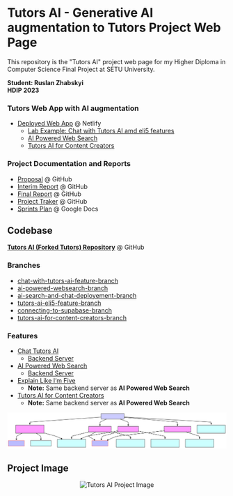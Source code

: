 # Tutors AI - Generative AI augmentation to Tutors Project Web Page
This repository is the "Tutors AI" project web page for my Higher Diploma in Computer Science Final Project at SETU University.

**Student: Ruslan Zhabskyi**\
**HDIP 2023**

### Tutors Web App with AI augmentation
* [Deployed Web App](https://tutors-ai.netlify.app/lab/full-stack-2-2023/topic-2/book-2/Startup) @ Netlify
  * [Lab Example: Chat with Tutors AI amd eli5 features](https://tutors-ai.netlify.app/lab/full-stack-2-2023/topic-2/book-2/01)
  * [AI Powered Web Search](https://tutors-ai.netlify.app/aisearch/hdip-security-2023)
  * [Tutors AI for Content Creators](https://tutors-ai.netlify.app//ai-stat)
 
### Project Documentation and Reports
* [Proposal](https://github.com/Ruslan-Zhabskyi/eli5-project-web-page/blob/facd08b3e4c42f20f7670a4a190d880f666c36d1/%5BRuslan%20Zhabskyi%5D%5B20104105%5D%5BProject%20Proposal%5D%20Generative%20AI%20augmentation%20to%20www.tutors.dev%20-%20eli5.pdf) @ GitHub
* [Interim Report](https://github.com/Ruslan-Zhabskyi/eli5-project-web-page/blob/main/%5BRuslan%20Zhabskyi%5D%5B20104105%5D%5BInterim%20Report%5D%20Eli5%20tutors%20-%20Generative%20AI%20augmentation%20to%20www.tutors.dev%20(1).pdf) @ GitHub
* [Final Report](https://github.com/Ruslan-Zhabskyi/tutors-ai-project-web-page/blob/main/%5BRuslan%20Zhabskyi%5D%5B20104105%5D%5BFinal%20Report%5D%20Tutors%20AI%20-%20Generative%20AI%20augmentation%20to%20Tutors.pdf) @ GitHub
* [Project Traker](https://github.com/users/Ruslan-Zhabskyi/projects/6/views/1) @ GitHub
* [Sprints Plan](https://docs.google.com/spreadsheets/d/1owfciXXb4mf814SP3hGhTdkSr5gzYRbkr05-kOAgK3Q/edit?usp=sharing) @ Google Docs

## Codebase
**[Tutors AI (Forked Tutors) Repository](https://github.com/Ruslan-Zhabskyi/tutors)** @ GitHub
### Branches
  * [chat-with-tutors-ai-feature-branch](https://github.com/Ruslan-Zhabskyi/tutors/tree/chat-with-tutors-ai-feature-branch)
  * [ai-powered-websearch-branch](https://github.com/Ruslan-Zhabskyi/tutors/tree/ai-powered-websearch)
  * [ai-search-and-chat-deployement-branch](https://github.com/Ruslan-Zhabskyi/tutors/tree/ai-search-and-chat-deployement)
  * [tutors-ai-eli5-feature-branch](https://github.com/Ruslan-Zhabskyi/tutors/tree/tutors-ai-eli5-feature)
  * [connecting-to-supabase-branch](https://github.com/Ruslan-Zhabskyi/tutors/tree/connecting-to-supabase)
  * [tutors-ai-for-content-creators-branch](https://github.com/Ruslan-Zhabskyi/tutors/tree/tutors-ai-for-content-creators)

### Features
* [Chat Tutors AI](https://github.com/Ruslan-Zhabskyi/tutors/blob/development/src/lib/ui/navigators/buttons/AIChatButton.svelte)
  * [Backend Server](https://github.com/Ruslan-Zhabskyi/tutors/blob/development/src/routes/api/generate-text/%2Bserver.ts)
* [AI Powered Web Search](https://github.com/Ruslan-Zhabskyi/tutors/blob/development/src/routes/(course-reader)/aisearch/%5Bcourseid%5D/%2Bpage.svelte)
  * [Backend Server](https://github.com/Ruslan-Zhabskyi/tutors/blob/development/src/routes/api/summarise-search-background/%2Bserver.ts)
* [Explain Like I’m Five](https://github.com/Ruslan-Zhabskyi/tutors/blob/development/src/lib/ui/learning-objects/content/Lab.svelte)
  * **Note:** Same backend server as **AI Powered Web Search**
* [Tutors AI for Content Creators](https://github.com/Ruslan-Zhabskyi/tutors/tree/development/src/routes/ai-stat)
  * **Note:** Same backend server as **AI Powered Web Search**

 <p align="center">
  <img src="https://github.com/Ruslan-Zhabskyi/tutors-ai-project-web-page/blob/main/Mermaid%20Chart.svg?raw=true" alt="Tutors AI Project Image">
</p>


## Project Image

<p align="center">
  <img src="https://github.com/Ruslan-Zhabskyi/tutors-ai-project-web-page/blob/main/Tutors%20AI%20Project%20Image%205%3A04.png?raw=true" alt="Tutors AI Project Image">
</p>
